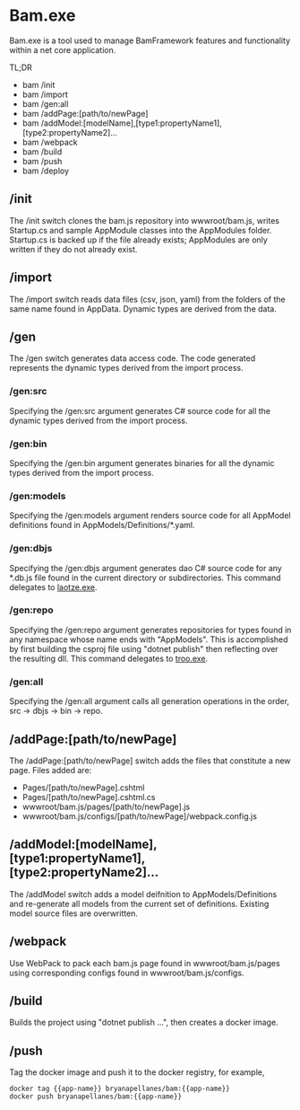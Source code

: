 ﻿# Bam.exe

Bam.exe is a tool used to manage BamFramework features and functionality within a net core application.

TL;DR

- bam /init
- bam /import
- bam /gen:all
- bam /addPage:[path/to/newPage]
- bam /addModel:[modelName],[type1:propertyName1],[type2:propertyName2]...
- bam /webpack
- bam /build
- bam /push
- bam /deploy

## /init
The /init switch clones the bam.js repository into wwwroot/bam.js, writes Startup.cs and sample AppModule classes into the AppModules folder. Startup.cs is backed up if the file already exists; AppModules are only written if they do not already exist.

## /import
The /import switch reads data files (csv, json, yaml) from the folders of the same name found in AppData.  Dynamic types are derived from the data.

## /gen
The /gen switch generates data access code.  The code generated represents the dynamic types derived from the import process.

### /gen:src
Specifying the /gen:src argument generates C# source code for all the dynamic types derived from the import process.

### /gen:bin
Specifying the /gen:bin argument generates binaries for all the dynamic types derived from the import process.

### /gen:models
Specifying the /gen:models argument renders source code for all AppModel definitions found in AppModels/Definitions/*.yaml.

### /gen:dbjs
Specifying the /gen:dbjs argument generates dao C# source code for any *.db.js file found in the current directory or subdirectories.  This command delegates to [laotze.exe](../laotze).

### /gen:repo
Specifying the /gen:repo argument generates repositories for types found in any namespace whose name ends with "AppModels".  This is accomplished by first building the csproj file using "dotnet publish" then reflecting over the resulting dll.  This command delegates to [troo.exe](../troo).

### /gen:all
Specifying the /gen:all argument calls all generation operations in the order, src -> dbjs -> bin -> repo.

## /addPage:[path/to/newPage]
The /addPage:[path/to/newPage] switch adds the files that constitute a new page.  Files added are:

- Pages/[path/to/newPage].cshtml
- Pages/[path/to/newPage].cshtml.cs
- wwwroot/bam.js/pages/[path/to/newPage].js
- wwwroot/bam.js/configs/[path/to/newPage]/webpack.config.js

## /addModel:[modelName],[type1:propertyName1],[type2:propertyName2]...
The /addModel switch adds a model deifnition to AppModels/Definitions and re-generate all models from the current set of definitions.  Existing model source files are overwritten.

## /webpack
Use WebPack to pack each bam.js page found in wwwroot/bam.js/pages using corresponding configs found in wwwroot/bam.js/configs.

## /build
Builds the project using "dotnet publish ...", then creates a docker image.

## /push
Tag the docker image and push it to the docker registry, for example, 

```
docker tag {{app-name}} bryanapellanes/bam:{{app-name}}
docker push bryanapellanes/bam:{{app-name}}
```
